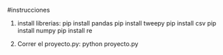 #instrucciones
1) install librerias: 
  pip install pandas
  pip install tweepy
  pip install csv
  pip install numpy
  pip install re


2) Correr el proyecto.py:
  python proyecto.py